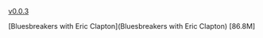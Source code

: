 [v0.0.3](https://github.com/littleflute/blues_breakers/edit/master/README.md)

[Bluesbreakers with Eric Clapton](Bluesbreakers with Eric Clapton) [86.8M]
